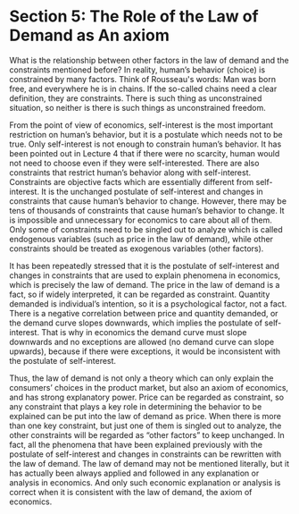 # Section 5: The Role of the Law of Demand as An axiom

What is the relationship between other factors in the law of demand and the constraints mentioned before? In reality, human’s behavior (choice) is constrained by many factors. Think of Rousseau's words: Man was born free, and everywhere he is in chains. If the so-called chains need a clear definition, they are constraints. There is such thing as unconstrained situation, so neither is there is such things as unconstrained freedom.

From the point of view of economics, self-interest is the most important restriction on human’s behavior, but it is a postulate which needs not to be true. Only self-interest is not enough to constrain human’s behavior. It has been pointed out in Lecture 4 that if there were no scarcity, human would not need to choose even if they were self-interested. There are also constraints that restrict human’s behavior along with self-interest. Constraints are objective facts which are essentially different from self-interest. It is the unchanged postulate of self-interest and changes in constraints that cause human’s behavior to change. However, there may be tens of thousands of constraints that cause human’s behavior to change. It is impossible and unnecessary for economics to care about all of them. Only some of constraints need to be singled out to analyze which is called endogenous variables (such as price in the law of demand), while other constraints should be treated as exogenous variables (other factors).

It has been repeatedly stressed that it is the postulate of self-interest and changes in constraints that are used to explain phenomena in economics, which is precisely the law of demand. The price in the law of demand is a fact, so if widely interpreted, it can be regarded as constraint. Quantity demanded is individual’s intention, so it is a psychological factor, not a fact. There is a negative correlation between price and quantity demanded, or the demand curve slopes downwards, which implies the postulate of self-interest. That is why in economics the demand curve must slope downwards and no exceptions are allowed (no demand curve can slope upwards), because if there were exceptions, it would be inconsistent with the postulate of self-interest.

Thus, the law of demand is not only a theory which can only explain the consumers’ choices in the product market, but also an axiom of economics, and has strong explanatory power. Price can be regarded as constraint, so any constraint that plays a key role in determining the behavior to be explained can be put into the law of demand as price. When there is more than one key constraint, but just one of them is singled out to analyze, the other constraints will be regarded as “other factors” to keep unchanged. In fact, all the phenomena that have been explained previously with the postulate of self-interest and changes in constraints can be rewritten with the law of demand. The law of demand may not be mentioned literally, but it has actually been always applied and followed in any explanation or analysis in economics. And only such economic explanation or analysis is correct when it is consistent with the law of demand, the axiom of economics.